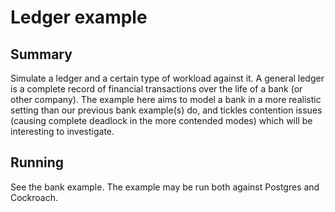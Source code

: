# Ledger example

## Summary

Simulate a ledger and a certain type of workload against it.
A general ledger is a complete record of financial transactions over the life
of a bank (or other company).
The example here aims to model a bank in a more realistic setting than our
previous bank example(s) do, and tickles contention issues (causing complete
deadlock in the more contended modes) which will be interesting to investigate.

## Running

See the bank example.
The example may be run both against Postgres and Cockroach.
